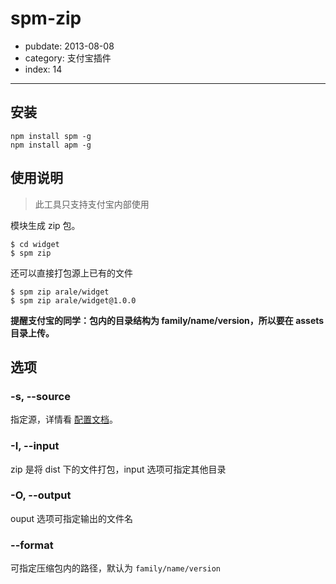 # spm-zip

- pubdate: 2013-08-08
- category: 支付宝插件
- index: 14

-----------

## 安装

```
npm install spm -g
npm install apm -g
```

## 使用说明

> 此工具只支持支付宝内部使用

模块生成 zip 包。

```
$ cd widget
$ spm zip
```

还可以直接打包源上已有的文件

```
$ spm zip arale/widget
$ spm zip arale/widget@1.0.0
```

**提醒支付宝的同学：包内的目录结构为 family/name/version，所以要在 assets 目录上传。**

## 选项

### -s, --source

指定源，详情看 [配置文档](/doc/spmrc#source)。

### -I, --input

zip 是将 dist 下的文件打包，input 选项可指定其他目录

### -O, --output

ouput 选项可指定输出的文件名
    
### --format

可指定压缩包内的路径，默认为 `family/name/version`